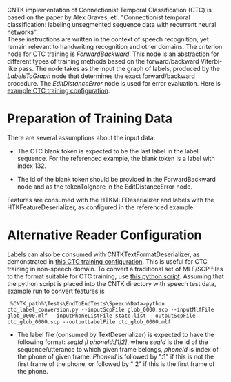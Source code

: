CNTK implementation of Connectionist Temporal Classification (CTC) is based on the paper by Alex Graves, etl. "Connectionist temporal classification: labeling unsegmented sequence data with recurrent neural networks".  
These instructions are written in the context of speech recognition, yet remain relevant to handwriting recognition and other domains.
The criterion node for CTC training is *ForwardBackward*. This node is an abstraction for different types of training methods based on the forward/backward Viterbi-like pass. The node takes as the input the graph of labels, produced by the *LabelsToGraph* node that determines the exact forward/backward procedure. The *EditDistanceError* node is used for error evaluation. Here is [example CTC training configuration](https://github.com/Microsoft/CNTK/blob/master/Tests/EndToEndTests/Speech/LSTM_CTC_MLF/lstm.bs).

# Preparation of Training Data
There are several assumptions about the input data:

* The CTC blank token is expected to be the last label in the label sequence. For the referenced example, the blank token is a label with index 132.

* The id of the blank token should be provided in the ForwardBackward node and as the tokenToIgnore in the EditDistanceError node.

Features are consumed with the HTKMLFDeserializer and labels with the HTKFeatureDeserializer, as configured in the referenced example.

# Alternative Reader Configuration
Labels can also be consumed with CNTKTextFormatDeserializer, as demonstrated in [this CTC training configuration](https://github.com/Microsoft/CNTK/blob/master/Tests/EndToEndTests/Speech/LSTM_CTC/lstm.bs). This is useful for CTC training in non-speech domain.
To convert a traditional set of MLF/SCP files to the format suitable for CTC training, use [this python script](https://github.com/vmazalov/Scripts/blob/master/ctc_label_conversion.py). Assuming that the python script is placed into the CNTK directory with speech test data, example run to convert features is
<pre><code> %CNTK_path%\Tests\EndToEndTests\Speech\Data>python ctc_label_conversion.py --inputScpFile glob_0000.scp --inputMlfFile glob_0000.mlf --inputPhoneListFile state.list --outputScpFile ctc_glob_0000.scp --outputLabelFile ctc_glob_0000.mlf </code></pre>


* The label file (consumed by TextDeserializer) is expected to have the following format: 
  *seqId |l phoneId:[1|2]*,
where *seqId* is the id of the sequence/utterance to which given frame belongs, *phoneId* is index of the phone of given frame. *PhoneId* is followed by ":1" if this is not the first frame of the phone, or followed by ":2" if this is the first frame of the phone.

